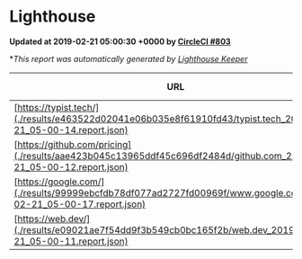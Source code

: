 
# Lighthouse

**Updated at 2019-02-21 05:00:30 +0000 by [CircleCI #803](https://circleci.com/gh/ItinerisLtd/lighthouse-keeper-example/803)**

**This report was automatically generated by [Lighthouse Keeper](https://github.com/itinerisltd/lighthouse-keeper)*

| URL | Performance | Accessibility | Best Practices | SEO | PWA | Updated At |
| --- | --- | --- | --- | --- | --- | --- |
| [https://typist.tech/](./results/e463522d02041e06b035e8f61910fd43/typist.tech_2019-02-21_05-00-14.report.json) | 1 |  |  |  |  | 2019-02-21T05:00:14.293Z |
| [https://github.com/pricing](./results/aae423b045c13965ddf45c696df2484d/github.com_2019-02-21_05-00-12.report.json) | 0.7 | 0.89 | 0.93 | 0.9 | 0.58 | 2019-02-21T05:00:12.146Z |
| [https://google.com/](./results/99999ebcfdb78df077ad2727fd00969f/www.google.com_2019-02-21_05-00-17.report.json) | 0.95 | 0.71 | 0.93 | 0.8 | 0.58 | 2019-02-21T05:00:17.744Z |
| [https://web.dev/](./results/e09021ae7f54dd9f3b549cb0bc165f2b/web.dev_2019-02-21_05-00-11.report.json) | 0.91 | 0.93 | 1 | 0.91 | 1 | 2019-02-21T05:00:11.445Z |
